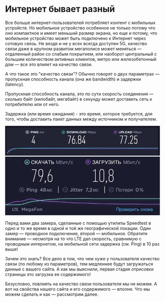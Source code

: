 # Интернет бывает разный

Все больше интернет-пользователей потребляет контент с мобильных устройств. Но мобильное устройство особенное не 
только потому что оно компактное и имеет меньший размер экрана, но еще и потому, что мобильное устройство может 
быть подключено к Интернет через сотовую связь. Не везде и не у всех всегда доступен 5G, качество связи даже в 
крупном развитом мегаполисе может меняться — отдаленный район со слабым покрытием, или наоборот центральный 
с большим количеством активных клиентов, метро или железобетонный дом — все это влияет на качество связи.

А что такое это "качество связи"? Обычно говорят о двух параметрах — пропускная способность канала (она же bandwidth) 
и задержки (latency).

Пропускная способность канала, это по сути скорость соединения — сколько байт (килобайт, мегабайт)
в секунду может доставить сеть к потребителю или от него.

Задержка (или время ожидания) - это время, которое требуется, для того, чтобы доставить пакет данных между источником 
и получателем.

![Проводное соединение](./images/wired-connection.png)
![Мобильное соединение](./images/mobile-connection.jpg)

Перед вами два замера, сделанные с помощью утилиты Speedtest в одно и то же время в одной и той же географической 
локации. Один замер — проводное подключение, второй — мобильное. Обратите внимание — несмотря на то что 
LTE дал скорость, сравнимую с проводным интернетом, на мобильной сети задержка (см. Ping) в 10 раз выше!

Зачем это знать? Все дело в том, что чем хуже у пользователя качество связи (по любому из параметров), 
тем медленнее будут загружаться данные с вашего сайта. А как мы выяснили, первая стадия отрисовки страницы 
это загрузка ее содержимого!

Безусловно, повлиять на качество связи пользователя мы не можем. А вот на свойства нашего сайта и его 
содержимого — вполне. Что мы можем сделать и как — рассмотрим далее.